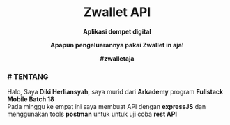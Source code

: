 <h1 align="center">Zwallet API</h1>

<p align="center"><b>Aplikasi dompet digital</b></p>
<p align="center"><b>Apapun pengeluarannya pakai Zwallet in aja!</b></p>
<p align="center"><b>#zwalletaja</b></p>

### # TENTANG

Halo, Saya <b>Diki Herliansyah</b>, saya murid dari <b>Arkademy</b> program <b>Fullstack Mobile Batch 18</b><br>
Pada minggu ke empat ini saya membuat API dengan <b>expressJS</b> dan menggunakan tools <b>postman</b> untuk untuk uji coba <b>rest API</b>
